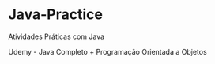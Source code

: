 # Java-Practice
Atividades Práticas com Java

Udemy - Java Completo + Programação Orientada a Objetos
